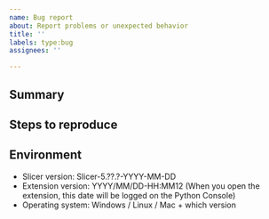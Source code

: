 ```yaml
---
name: Bug report
about: Report problems or unexpected behavior
title: ''
labels: type:bug
assignees: ''

---
```


## Summary

<!-- Give a short summary of what the problem is. Note: Before submitting an error report, please test if the problem is reproducible in the latest Slicer Preview Release and using the lastest version of the extension. If the problem does not occur in the latest Slicer Preview Release/Extension then most likely it has been already fixed and there is no need to report it again. -->

## Steps to reproduce

<!--
    Generally, developers can only fix those issues that they can reproduce on their computers.

    To achieve this, please:
    * Describe in this section what you did, what you expected to happen, and what happened instead.
    * Attach a few screenshots if possible.

    To describe "Actual behavior" and "Expected behavior" you may use the following format:
    1. Do A
    2. Do B => Slicer does Y - OK
    3. Do C => Slicer does Z => ERROR: Slicer should do W instead
    4. Do D => Slicer does Z - OK
    5. Do B => Slicer does Y => ERROR: Slicer should do X instead
-->

## Environment
- Slicer version: Slicer-5.??.?-YYYY-MM-DD
- Extension version: YYYY/MM/DD-HH:MM12 (When you open the extension, this date will be logged on the Python Console)
- Operating system: Windows / Linux / Mac + which version
